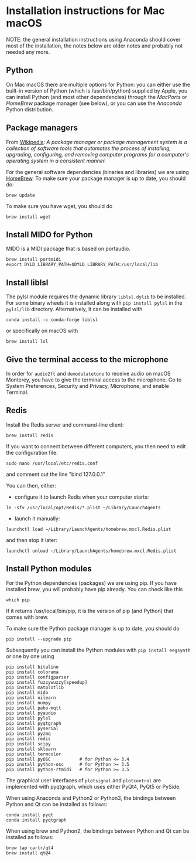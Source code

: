 # Installation instructions for Mac macOS

NOTE: the general installation instructions using Anaconda should cover most of the installation, the notes below are older notes and probably not needed any more.

## Python

On Mac macOS there are multiple options for Python: you can either use the built-in version of Python (which is /usr/bin/python) supplied by Apple, you can install Python (and most other dependencies) through the _MacPorts_ or _HomeBrew_ package manager (see below), or you can use the _Anaconda_ Python distribution.

## Package managers

From [Wikipedia](https://en.wikipedia.org/wiki/Package_manager): _A package manager or package management system is a collection of software tools that automates the process of installing, upgrading, configuring, and removing computer programs for a computer's operating system in a consistent manner._

For the general software dependencies (binaries and libraries) we are using [HomeBrew](http://brew.sh). To make sure your package manager is up to date, you should do:

```
brew update
```

To make sure you have wget, you should do

```
brew install wget
```

## Install MIDO for Python

MIDO is a MIDI package that is based on portaudio.

```
brew install portmidi
export DYLD_LIBRARY_PATH=$DYLD_LIBRARY_PATH:/usr/local/lib
```

## Install liblsl

The pylsl module requires the dynamic library `liblsl.dylib` to be installed. For some binary wheels it is installed along with `pip install pylsl` in the `pylsl/lib` directory. Alternatively, it can be installed with

```
conda install -c conda-forge liblsl
```

or specifically on macOS with

```
brew install lsl
```

## Give the terminal access to the microphone

In order for `audio2ft` and `demodulatetone` to receive audio on macOS Monterey, you have to give the terminal access to the microphone. Go to System Preferences, Security and Privacy, Microphone, and enable Terminal.

## Redis

Install the Redis server and command-line client:

```
brew install redis
```

If you want to connect between different computers, you then need to edit the configuration file:

```
sudo nano /usr/local/etc/redis.conf
```

and comment out the line "bind 127.0.0.1"

You can then, either:

- configure it to launch Redis when your computer starts:

```
ln -sfv /usr/local/opt/Redis/*.plist ~/Library/LaunchAgents
```

- launch it manually:

```
launchctl load ~/Library/LaunchAgents/homebrew.mxcl.Redis.plist
```

and then stop it later:

```
launchctl unload ~/Library/LaunchAgents/homebrew.mxcl.Redis.plist
```

## Install Python modules

For the Python dependencies (packages) we are using pip. If you have installed brew, you will probably have pip already. You can check like this

```
which pip
```

If it returns /usr/local/bin/pip, it is the version of pip (and Python) that comes with brew.

To make sure the Python package manager is up to date, you should do

```
pip install --upgrade pip
```

Subsequently you can install the Python modules with `pip install eegsynth` or one by one using

```
pip install bitalino
pip install colorama
pip install configparser
pip install fuzzywuzzy[speedup]
pip install matplotlib
pip install mido
pip install nilearn
pip install numpy
pip install paho-mqtt  
pip install pyaudio
pip install pylsl
pip install pyqtgraph
pip install pyserial
pip install pyzmq
pip install redis
pip install scipy
pip install sklearn
pip install termcolor
pip install pyOSC           # for Python <= 3.4
pip install python-osc      # for Python >= 3.5
pip install python-rtmidi   # for Python >= 3.5
```

The graphical user interfaces of `plotsignal` and `plotcontrol` are implemented with pyqtgraph, which uses either PyQt4, PyQt5 or PySide.

When using Anaconda and Python2 or Python3, the bindings between Python and Qt can be installed as follows:

```
conda install pyqt
conda install pyqtgraph
```

When using brew and Python2, the bindings between Python and Qt can be installed as follows:

```
brew tap cartr/qt4
brew install qt@4
```
